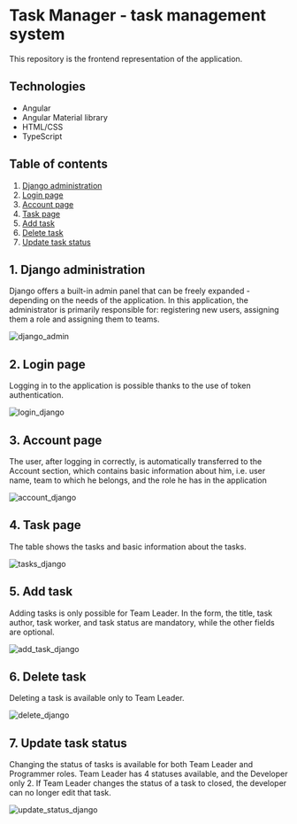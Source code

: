 # Task Manager - task management system

This repository is the frontend representation of the application.

## Technologies

* Angular
* Angular Material library
* HTML/CSS
* TypeScript


## Table of contents

1. [Django administration](#django-administration)
2. [Login page](#login-page)
3. [Account page](#account-page)
4. [Task page](#task-page)
5. [Add task](#add-task)
6. [Delete task](#delete-task)
7. [Update task status](#update-task-status)

<a  name="django-administration"></a> 
## 1. Django administration
Django offers a built-in admin panel that can be freely expanded - depending on the needs of the application.
In this application, the administrator is primarily responsible for: registering new users, assigning them a role and assigning them to teams.

![django_admin](https://user-images.githubusercontent.com/74413186/154537316-c7ddd22f-a555-4748-b137-01e3d1122007.PNG)

<a  name="login-page"></a> 
## 2. Login page
Logging in to the application is possible thanks to the use of token authentication.

![login_django](https://user-images.githubusercontent.com/74413186/154537787-058caf26-b814-463f-a6e2-3de4167a0b18.PNG)

<a  name="account-page"></a> 
## 3. Account page
The user, after logging in correctly, is automatically transferred to the Account section, which contains basic information about him, i.e. user name, team to which he belongs, and the role he has in the application

![account_django](https://user-images.githubusercontent.com/74413186/154538348-56b80fcc-c598-4b34-8895-aa879d2b4209.PNG)

<a  name="task-page"></a> 
## 4. Task page
The table shows the tasks and basic information about the tasks.

![tasks_django](https://user-images.githubusercontent.com/74413186/154540478-ee5a915e-d319-47aa-b568-d8028188ff47.PNG)

<a  name="add-task"></a> 
## 5. Add task
Adding tasks is only possible for Team Leader. In the form, the title, task author, task worker, and task status are mandatory, while the other fields are optional.

![add_task_django](https://user-images.githubusercontent.com/74413186/154540816-2a25df71-62eb-48e0-bc1e-8fb7d0182c25.PNG)

<a  name="delete-task"></a> 
## 6. Delete task
Deleting a task is available only to Team Leader.

![delete_django](https://user-images.githubusercontent.com/74413186/154542264-fd25d0c7-6567-4f8e-ba73-bcf62a41e685.PNG)

<a  name="django-administration"></a> 
## 7. Update task status

Changing the status of tasks is available for both Team Leader and Programmer roles.
Team Leader has 4 statuses available, and the Developer only 2. If Team Leader changes the status of a task to closed, the developer can no longer edit that task.

![update_status_django](https://user-images.githubusercontent.com/74413186/154542648-bd449c3f-5a82-473e-b8c8-485af40288f4.PNG)





